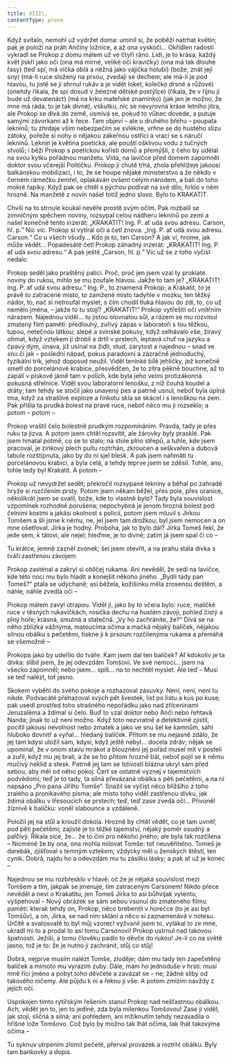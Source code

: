 ```yaml
---
title: XIII\.
contentType: prose
---
```


<section>

Když svítalo, nemohl už vydržet doma: umínil si, že poběží natrhat květin; pak je položí na práh Ančiny ložnice, a až ona vyskočí… Okřídlen radostí vykradl se Prokop z domu málem už ve čtyři ráno. Lidi, je to krása; každý květ jiskří jako oči (ona má mírné, veliké oči kravičky) (ona má tak dlouhé řasy) (teď spí, má víčka oblá a něžná jako vajíčka holubí) (bože, znát její sny) (má-li ruce složeny na prsou, zvedají se dechem; ale má-li je pod hlavou, tu jistě se jí shrnul rukáv a je vidět loket, kolečko drsné a růžové) (onehdy říkala, že spí dosud v železné dětské postýlce) (říkala, že v říjnu jí bude už devatenáct) (má na krku mateřské znamínko) (jak jen je možno, že mne má ráda, to je tak divné), vskutku, nic se nevyrovná kráse letního jitra, ale Prokop se dívá do země, usmívá se, pokud to vůbec dovede, a putuje samými závorkami až k řece. Tam objeví – ale u druhého břehu – poupata leknínů; tu zhrdaje vším nebezpečím se svlékne, vrhne se do hustého slizu zátoky, pořeže si nohy o nějakou zákeřnou ostřici a vrací se s náručí leknínů. Leknín je květina poetická, ale pouští ošklivou vodu z tučných stvolů; i běží Prokop s poetickou kořistí domů a přemýšlí, z čeho by udělal na svou kytku pořádnou manžetu. Vida, na lavičce před domem zapomněl doktor svou včerejší Političku. Prokop ji chutě trhá, zhola přehlížeje jakousi balkánskou mobilizaci, i to, že se houpe nějaké ministerstvo a že někdo v černém rámečku zemřel, oplakáván ovšem celým národem, a balí do toho mokré řapíky. Když pak se chtěl s pýchou podívat na své dílo, hrklo v něm hrozně. Na manžetě z novin našel totiž jedno slovo. Bylo to KRAKATIT.

Chvíli na to strnule koukal nevěře prostě svým očím. Pak rozbalil se zimničným spěchem noviny, rozsypal celou nádheru leknínů po zemi a našel konečně tento inzerát: „KRAKATIT! Ing. P. ať udá svou adresu. Carson, hl. p.“ Nic víc. Prokop si vytíral oči a četl znova: „Ing. P. ať udá svou adresu. Carson.“ Co u všech všudy… Kdo je to, ten Carson? A jak ví, hrome, jak může vědět… Popadesáté četl Prokop záhadný inzerát: „KRAKATIT! Ing. P. ať udá svou adresu.“ A pak ještě „Carson, hl. p.“ Víc už se z toho vyčíst nedalo.

Prokop seděl jako praštěný palicí. Proč, proč jen jsem vzal ty proklaté noviny do rukou, mihlo se mu zoufale hlavou. Jakže to tam je? „KRAKATIT! Ing. P. ať udá svou adresu.“ Ing. P., to znamená Prokop; a Krakatit, to je právě to zatracené místo, to zamžené místo tadyhle v mozku, ten těžký nádor, to, nač si netroufal myslet, s čím chodil tluka hlavou do zdí, to, co už nemělo jména, – jakže to tu stojí? „KRAKATIT!“ Prokop vytřeštil oči vnitřním nárazem. Najednou viděl… tu jistou olovnatou sůl, a rázem se mu rozvinul zmatený film paměti: předlouhý, zuřivý zápas v laboratoři s tou těžkou, tupou, netečnou látkou; slepé a svinské pokusy, když selhávalo vše, žíravý ohmat, když vztekem ji drobil a drtil v prstech, leptavá chuť na jazyku a čpavý dým, únava, jíž usínal na židli, stud, zarytost a najednou – snad ve snu či jak – poslední nápad, pokus paradoxní a zázračně jednoduchý, fyzikální trik, jehož doposud neužil. Viděl teninké bílé jehličky, jež konečně smetl do porcelánové krabice, přesvědčen, že to zítra pěkně bouchne, až to zapálí v pískové jámě tam v polích, kde byla jeho velmi protizákonná pokusná střelnice. Viděl svou laboratorní lenošku, z níž čouhá koudel a dráty; tam tehdy se stočil jako unavený pes a patrně usnul, neboť byla úplná tma, když za strašlivé exploze a řinkotu skla se skácel i s lenoškou na zem. Pak přišla ta prudká bolest na pravé ruce, neboť něco mu ji rozseklo; a potom – potom –

Prokop vraštil čelo bolestně prudkým rozpomínáním. Pravda, tady je přes ruku ta jizva. A potom jsem chtěl rozsvítit, ale žárovky byly prasklé. Pak jsem hmatal potmě, co se to stalo; na stole plno střepů, a tuhle, kde jsem pracoval, je zinkový plech pultu roztrhán, zkroucen a seškvařen a dubová tabule rozštípnuta, jako by do ní sjel blesk. A pak jsem nahmátl tu porcelánovou krabici, a byla celá, a tehdy teprve jsem se zděsil. Tohle, ano, tohle tedy byl Krakatit. A potom –

Prokop už nevydržel sedět; překročil rozsypané lekníny a běhal po zahradě hryže si rozčilením prsty. Potom jsem někam běžel, přes pole, přes oranice, několikrát jsem se svalil, bože, kde to vlastně bylo? Tady byla souvislost vzpomínek rozhodně porušena; nepochybná je jenom hrozná bolest pod čelními kostmi a jakási okolnost s policií, potom jsem mluvil s Jirkou Tomšem a šli jsme k němu, ne, jel jsem tam drožkou; byl jsem nemocen a on mne ošetřoval. Jirka je hodný. Proboha, jak to bylo dál? Jirka Tomeš řekl, že jede sem, k tátovi, ale nejel; hleďme, je to divné; zatím já jsem spal či co –

Tu krátce, jemně zazněl zvonek; šel jsem otevřít, a na prahu stála dívka s tváří zastřenou závojem.

Prokop zasténal a zakryl si obličej rukama. Ani nevěděl, že sedí na lavičce, kde této noci mu bylo hladit a konejšit někoho jiného. „Bydlí tady pan Tomeš?“ ptala se udýchaně; asi běžela, kožišinku měla zrosenou deštěm, a náhle, náhle zvedla oči –

Prokop málem zavyl útrapou. Viděl ji, jako by to včera bylo: ruce, maličké ruce v těsných rukavičkách, rosička dechu na hustém závoji, pohled čistý a plný hoře; krásná, smutná a statečná. „Vy ho zachráníte, že?“ Dívá se na něho zblízka vážnýma, matoucíma očima a mačká nějaký balíček, nějakou silnou obálku s pečetěmi, tiskne ji k prsoum rozčilenýma rukama a přemáhá se všemožně –

Prokopa jako by udeřilo do tváře. Kam jsem dal ten balíček? Ať kdokoliv je ta dívka: slíbil jsem, že jej odevzdám Tomšovi. Ve své nemoci… jsem na všecko zapomněl; nebo jsem… spíš… na to nechtěl myslet. Ale teď – Musí se teď nalézt, toť jasno.

Skokem vyběhl do svého pokoje a rozhazoval zásuvky. Není, není, není tu nikde. Podvacáté přehazoval svých pět švestek, list po listu a kus po kuse; pak usedl prostřed toho strašného nepořádku jako nad zříceninami Jeruzaléma a ždímal si čelo. Buď to vzal doktor nebo Anči nebo řehtavá Nanda; jinak to už není možno. Když toto nezvratně a detektivně zjistil, pocítil jakousi nevolnost nebo zmatek a jako ve snu šel ke kamnům, sáhl hluboko dovnitř a vyňal… hledaný balíček. Přitom se mu nejasně zdálo, že jej tam kdysi uložil sám, kdysi, když ještě nebyl… docela zdráv; nějak se upomínal, že v onom stavu mrákot a blouznění jej pořád musel mít v posteli a zuřil, když mu jej brali, a že se ho přitom hrozně bál, neboť pojil se k němu mučivý neklid a stesk. Patrně jej tam se lstivostí blázna ukryl sám před sebou, aby měl od něho pokoj. Čert se ostatně vyznej v tajemstvích podvědomí; teď je to tady, ta silná převázaná obálka s pěti pečetěmi, a na ní napsáno „Pro pana Jiřího Tomše“. Snažil se vyčíst něco bližšího z toho zralého a pronikavého písma; ale místo toho viděl zastřenou dívku, jak ždímá obálku v třesoucích se prstech; teď, teď zase zvedá oči… Přivoněl žíznivě k balíčku: voněl slabounce a vzdáleně.

Položil jej na stůl a kroužil dokola. Hrozně by chtěl vědět, co je tam uvnitř, pod pěti pečetěmi; zajisté je to těžké tajemství, nějaký poměr osudný a palčivý. Říkala sice, že… že to činí pro někoho jiného; ale byla tak rozčilena – Nicméně že by ona, ona mohla milovat Tomše: toť neuvěřitelno. Tomeš je darebák, zjišťoval s temným vztekem; vždycky měl u ženských štěstí, ten cynik. Dobrá, najdu ho a odevzdám mu tu zásilku lásky; a pak ať už je konec –

Najednou se mu rozbřesklo v hlavě: oč že je nějaká souvislost mezi Tomšem a tím, jakpak se jmenuje, tím zatraceným Carsonem! Nikdo přece nevěděl a neví o Krakatitu; jen Tomeš Jirka to asi bůhvíjak vytento, vyšpehoval – Nový obrázek se sám sebou vsunul do zmateného filmu paměti: kterak tehdy on, Prokop, něco brebentil v horečce (to je asi byt Tomšův), a on, Jirka, se nad ním sklání a něco si zaznamenává v notesu. Určitě a svatosvatě to byl můj vzorec! vyžvanil jsem to, vylákal to ze mne, ukradl mi to a prodal to asi tomu Carsonovi! Prokop ustrnul nad takovou špatností. Ježíši, a tomu člověku padlo to děvče do rukou! Je-li co na světě jasno, tož je to: že je nutno ji zachránit, stůj co stůj!

Dobrá, nejprve musím nalézt Tomše, zloděje; dám mu tady ten zapečetěný balíček a mimoto mu vyrazím zuby. Dále, mám ho jednoduše v hrsti: musí mně říci jméno a pobyt toho děvčete a zavázat se – ne; žádné sliby od takového ničemy. Ale půjdu k ní a řeknu jí vše. A potom zmizím navždy z jejích očí.

Uspokojen tímto rytířským řešením stanul Prokop nad nešťastnou obálkou. Ach, vědět jen to, jen to jediné, zda byla milenkou Tomšovou! Zase ji viděl, jak stojí, sličná a silná; ani pohledem, ani mžiknutím tehdy nezavadila o hříšné lože Tomšovo. Což bylo by možno tak lhát očima, tak lhát takovýma očima –

Tu syknuv utrpením zlomil pečetě, přerval provázek a roztrhl obálku. Byly tam bankovky a dopis.

</section>

[^1]: Brizance (franc.) – tříštivost. _Pozn. red_.

[^2]: Ve velkém. _Pozn. red_.

[^3]: Kupředu! _Pozn. red_.

[^4]: Ulstr – těžký zimní kabát. _Pozn. red_.

[^5]: Frýzek – vlys. _Pozn. red_.

[^6]: Překlad O. Vaňorného (1921).

[^7]: Amence (lat.) – zmatenost. _Pozn. red_.

[^8]: Divinace (lat.) – tušení, předvídání. _Pozn. red_.

[^9]: Kybelé, podle řecké mytologie maloasijská „velká matka bohů“, matka veškerého života. _Pozn. red_.

[^10]: L. Buchner (1824–1899) – něm. lékař a filozof s radikálně materialistickými názory. _Pozn. red_.

[^11]: Bootes (lat.) – souhvězdí Pastýře. _Pozn. red_.

[^12]: Ženerózní /generózní (franc.) – šlechetný. _Pozn. red_.

[^13]: Očekávám tě, P. S. Pozor, K. dorazil z Hamburku… _Pozn. red_.

[^14]: Jinak na to K. přijde. _Pozn. red_.

[^15]: „Jednomu jest vznešenou, nebeskou bohyní, druhému vydatnou krávou, která mu dává mléko.“ Schillerův epigram, překlad O. Vaňorný. _Pozn. red_.

[^16]: Nauen – německé město, v němž byla r. 1906 založena nejstarší německá radiostanice. _Pozn. red._

[^17]: Makao /macao – karetní hra. _Pozn. red_.

[^18]: Aiás – hrdina Homérovy Iliady, nejvyšší a nejsilnější ze všech Achájců. _Pozn. red_.

[^19]: Laissez-passer (franc.) – propustka. _Pozn. red_.

[^20]: Chaise longue (franc.) – lehátko. _Pozn. red_.

[^21]: Želví polévka. _Pozn. red_.

[^22]: Bej / beg (tur.) – islámský panovník, později nižší hodnostář či úředník. _Pozn. red_.

[^23]: Galop (franc.) – klus. _Pozn. red_.

[^24]: Fraktura femoris (lat.) – zlomenina stehenní kosti. _Pozn. red_.

[^25]: Swedenborg, Imanuel (1688–1772) – švéd. přírodovědec, známý mj. svými teozofickými vizemi. _Pozn. red_.

[^26]: Cousine (franc.) – bratranec. _Pozn. red_.

[^27]: Můj strýc. _Pozn. red_.

[^28]: Velký umělec. _Pozn. red_.

[^29]: Učitel tance. _Pozn. red_.

[^30]: Elože (řec.) – chvalořeč, pochvala. _Pozn. red_.

[^31]: To je hloupé. _Pozn. red_.

[^32]: Kakemono (jap.) – svitkový závěsný obraz. _Pozn. red_.

[^33]: Konfinace – úřední příkaz k pobytu na určeném místě, omezení volného pohybu. _Pozn. red_.

[^34]: Inkulpace – obvinění. _Pozn. red_.

[^35]: Dernier cri (franc.) – dosl. poslední výkřik. _Pozn. red_.

[^36]: Komtur (franc.) – vyšší hodnostář rytířského řádu. _Pozn. red_.

[^37]: Dreadnought (angl.) – pův. název bitevní lodi (Ničeho se neboj), obecné označení pro takový typ lodí. _Pozn. red_.

[^38]: Velmi laskavý. _Pozn. red_.

[^39]: Bunčuk (tur.) – vojenský odznak (žerď s koňským ohonem). _Pozn. red_.

[^40]: Extra statum (lat.) – mimo stav, mimořádně. _Pozn. red_.

[^41]: Sapér (franc.) – ženista. _Pozn. red_.

[^42]: Peignoir (franc.) – župan. _Pozn. red_.

[^43]: Kontribuce – peněžní dávky vymáhané okupační mocí na obyvatelstvu obsazeného území. _Pozn. red_.

[^44]: Tastr (něm.) – tlačítko, vypínač. _Pozn. red_.

[^45]: Sláva vítězství! _Pozn. red_.

[^46]: Mitrajéza (z franc. mitrailleuse) – palná zbraň, předchůdce kulometu. _Pozn. red_.
